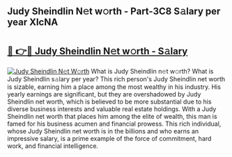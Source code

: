 ## Judy Sheindlin N𝚎t w𝚘rth - Part-3C8 S𝚊lary per year XIcNA

# <h2><a href="http://gc11j59.nevu.top/?p=Judy+Sheindlin">🔗 👉🔴 Judy Sheindlin N𝚎t w𝚘rth - S𝚊lary</a></h2>

[![Judy Sheindlin N𝚎t W𝚘rth](https://i.imgur.com/Oavwk0R.jpeg)](http://gc11j59.nevu.top/?p=Judy+Sheindlin)
What is Judy Sheindlin n𝚎t w𝚘rth? What is Judy Sheindlin s𝚊lary per year?
This rich person's Judy Sheindlin net worth is sizable, earning him a place among the most wealthy in his industry. His yearly earnings are significant, but they are overshadowed by Judy Sheindlin net worth, which is believed to be more substantial due to his diverse business interests and valuable real estate holdings. With a Judy Sheindlin net worth that places him among the elite of wealth, this man is famed for his business acumen and financial prowess. This rich individual, whose Judy Sheindlin net worth is in the billions and who earns an impressive salary, is a prime example of the force of commitment, hard work, and financial intelligence.
